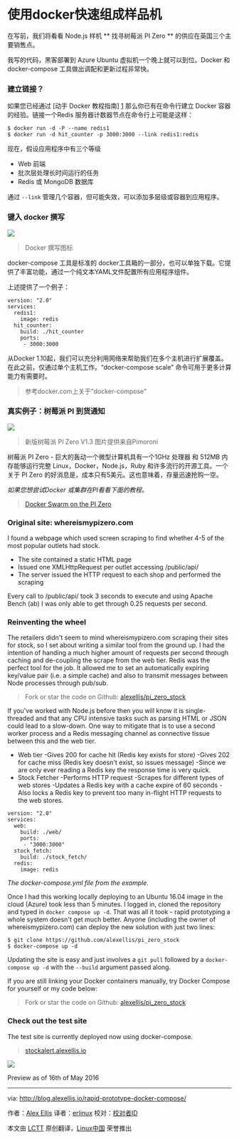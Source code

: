 使用docker快速组成样品机
========================================

在写前，我们将看看 Node.js 样机 ** 找寻树莓派 PI Zero ** 的供应在英国三个主要销售点。

我写的代码，黑客部署到 Azure Ubuntu 虚拟机一个晚上就可以到位。Docker 和 docker-compose 工具做出调配和更新过程非常快。

### 建立链接？


如果您已经通过 [动手 Docker 教程指南] [1] 那么你已有在命令行建立 Docker 容器的经验。链接一个Redis 服务器计数器节点在命令行上可能是这样：

```
$ docker run -d -P --name redis1
$ docker run -d hit_counter -p 3000:3000 --link redis1:redis
```

现在，假设应用程序中有三个等级

- Web 前端
- 批次层处理长时间运行的任务
- Redis 或 MongoDB 数据库

通过 `--link` 管理几个容器，但可能失效，可以添加多层级或容器到应用程序。

### 键入 docker 撰写

![](http://blog.alexellis.io/content/images/2016/05/docker-compose-logo-01.png)
>Docker 撰写图标

docker-compose 工具是标准的 docker工具箱的一部分，也可以单独下载。它提供了丰富功能，通过一个纯文本YAML文件配置所有应用程序组件。

上述提供了一个例子：

```
version: "2.0"  
services:  
  redis1:
    image: redis
  hit_counter:
    build: ./hit_counter
    ports:
     - 3000:3000
```

从Docker 1.10起，我们可以充分利用网络来帮助我们在多个主机进行扩展覆盖。在此之前，仅通过单个主机工作。“docker-compose scale” 命令可用于更多计算能力有需要时。

>参考docker.com上关于"docker-compose"

### 真实例子：树莓派 PI 到货通知

![](http://blog.alexellis.io/content/images/2016/05/Raspberry_Pi_Zero_ver_1-3_1_of_3_large.JPG)
>新版树莓派 PI Zero V1.3 图片提供来自Pimoroni

树莓派 PI Zero - 巨大的轰动一个微型计算机具有一个1GHz 处理器 和 512MB 内存能够运行完整 Linux，Docker，Node.js，Ruby 和许多流行的开源工具。一个关于 PI Zero 的好消息是，成本只有5美元。这也意味着，存量迅速抢购一空。

*如果您想尝试Docker 或集群在PI看看下面的教程。*

>[Docker Swarm on the PI Zero][3]

### Original site: whereismypizero.com

I found a webpage which used screen scraping to find whether 4-5 of the most popular outlets had stock.

- The site contained a static HTML page
- Issued one XMLHttpRequest per outlet accessing /public/api/
- The server issued the HTTP request to each shop and performed the scraping

Every call to /public/api/ took 3 seconds to execute and using Apache Bench (ab) I was only able to get through 0.25 requests per second.

### Reinventing the wheel

The retailers didn't seem to mind whereismypizero.com scraping their sites for stock, so I set about writing a similar tool from the ground up. I had the intention of handing a much higher amount of requests per second through caching and de-coupling the scrape from the web tier. Redis was the perfect tool for the job. It allowed me to set an automatically expiring key/value pair (i.e. a simple cache) and also to transmit messages between Node processes through pub/sub.

>Fork or star the code on Github: [alexellis/pi_zero_stock][4]

If you've worked with Node.js before then you will know it is single-threaded and that any CPU intensive tasks such as parsing HTML or JSON could lead to a slow-down. One way to mitigate that is to use a second worker process and a Redis messaging channel as connective tissue between this and the web tier.

- Web tier
  -Gives 200 for cache hit (Redis key exists for store)
  -Gives 202 for cache miss (Redis key doesn't exist, so issues message)
  -Since we are only ever reading a Redis key the response time is very quick.
- Stock Fetcher
  -Performs HTTP request
  -Scrapes for different types of web stores
  -Updates a Redis key with a cache expire of 60 seconds
  -Also locks a Redis key to prevent too many in-flight HTTP requests to the web stores.
```
version: "2.0"  
services:  
  web:
    build: ./web/
    ports:
     - "3000:3000"
  stock_fetch:
    build: ./stock_fetch/
  redis:
    image: redis
```

*The docker-compose.yml file from the example.*

Once I had this working locally deploying to an Ubuntu 16.04 image in the cloud (Azure) took less than 5 minutes. I logged in, cloned the repository and typed in `docker compose up -d`. That was all it took - rapid prototyping a whole system doesn't get much better. Anyone (including the owner of whereismypizero.com) can deploy the new solution with just two lines:

```
$ git clone https://github.com/alexellis/pi_zero_stock
$ docker-compose up -d
```

Updating the site is easy and just involves a `git pull` followed by a `docker-compose up -d` with the `--build` argument passed along.

If you are still linking your Docker containers manually, try Docker Compose for yourself or my code below:

>Fork or star the code on Github: [alexellis/pi_zero_stock][5]

### Check out the test site

The test site is currently deployed now using docker-compose.

>[stockalert.alexellis.io][6]

![](http://blog.alexellis.io/content/images/2016/05/Screen-Shot-2016-05-16-at-22-34-26-1.png)

Preview as of 16th of May 2016

----------
via: http://blog.alexellis.io/rapid-prototype-docker-compose/

作者：[Alex Ellis][a]
译者：[erlinux](https://github.com/erlinux)
校对：[校对者ID](https://github.com/校对者ID)

本文由 [LCTT](https://github.com/LCTT/TranslateProject) 原创翻译，[Linux中国](https://linux.cn/) 荣誉推出

[a]: http://blog.alexellis.io/author/alex/
[1]: http://blog.alexellis.io/handsondocker
[2]: https://docs.docker.com/compose/compose-file/
[3]: http://blog.alexellis.io/dockerswarm-pizero/
[4]: https://github.com/alexellis/pi_zero_stock
[5]: https://github.com/alexellis/pi_zero_stock
[6]: http://stockalert.alexellis.io/
